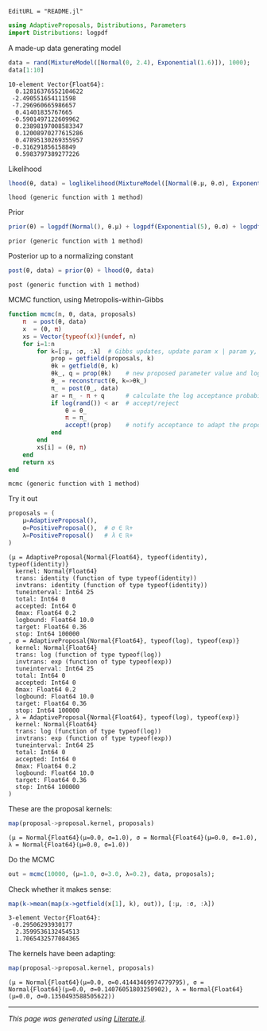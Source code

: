 ```@meta
EditURL = "README.jl"
```

````julia
using AdaptiveProposals, Distributions, Parameters
import Distributions: logpdf
````

A made-up data generating model

````julia
data = rand(MixtureModel([Normal(0, 2.4), Exponential(1.6)]), 1000);
data[1:10]
````

````
10-element Vector{Float64}:
  0.12816376552104622
 -2.490551654111598
 -7.296960665986657
  0.41401835767665
 -0.5901497122609962
  0.23898197008583347
  0.12008970277615286
  0.47895130269355957
 -0.316291856158849
  0.5983797389277226
````

Likelihood

````julia
lhood(θ, data) = loglikelihood(MixtureModel([Normal(θ.μ, θ.σ), Exponential(θ.λ)]), data)
````

````
lhood (generic function with 1 method)
````

Prior

````julia
prior(θ) = logpdf(Normal(), θ.μ) + logpdf(Exponential(5), θ.σ) + logpdf(Exponential(2), θ.λ)
````

````
prior (generic function with 1 method)
````

Posterior up to a normalizing constant

````julia
post(θ, data) = prior(θ) + lhood(θ, data)
````

````
post (generic function with 1 method)
````

MCMC function, using Metropolis-within-Gibbs

````julia
function mcmc(n, θ, data, proposals)
    π  = post(θ, data)
    x  = (θ, π)
    xs = Vector{typeof(x)}(undef, n)
    for i=1:n
        for k=[:μ, :σ, :λ]  # Gibbs updates, update param x | param y, z, ...
            prop = getfield(proposals, k)
            θk = getfield(θ, k)
            θk_, q = prop(θk)    # new proposed parameter value and log proposal density ratio
            θ_ = reconstruct(θ, k=>θk_)
            π_ = post(θ_, data)
            ar = π_ - π + q      # calculate the log acceptance probabilty
            if log(rand()) < ar  # accept/reject
                θ = θ_
                π = π_
                accept!(prop)    # notify acceptance to adapt the proposal kernel
            end
        end
        xs[i] = (θ, π)
    end
    return xs
end
````

````
mcmc (generic function with 1 method)
````

Try it out

````julia
proposals = (
    μ=AdaptiveProposal(),
    σ=PositiveProposal(),  # σ ∈ ℝ+
    λ=PositiveProposal()   # λ ∈ ℝ+
)
````

````
(μ = AdaptiveProposal{Normal{Float64}, typeof(identity), typeof(identity)}
  kernel: Normal{Float64}
  trans: identity (function of type typeof(identity))
  invtrans: identity (function of type typeof(identity))
  tuneinterval: Int64 25
  total: Int64 0
  accepted: Int64 0
  δmax: Float64 0.2
  logbound: Float64 10.0
  target: Float64 0.36
  stop: Int64 100000
, σ = AdaptiveProposal{Normal{Float64}, typeof(log), typeof(exp)}
  kernel: Normal{Float64}
  trans: log (function of type typeof(log))
  invtrans: exp (function of type typeof(exp))
  tuneinterval: Int64 25
  total: Int64 0
  accepted: Int64 0
  δmax: Float64 0.2
  logbound: Float64 10.0
  target: Float64 0.36
  stop: Int64 100000
, λ = AdaptiveProposal{Normal{Float64}, typeof(log), typeof(exp)}
  kernel: Normal{Float64}
  trans: log (function of type typeof(log))
  invtrans: exp (function of type typeof(exp))
  tuneinterval: Int64 25
  total: Int64 0
  accepted: Int64 0
  δmax: Float64 0.2
  logbound: Float64 10.0
  target: Float64 0.36
  stop: Int64 100000
)
````

These are the proposal kernels:

````julia
map(proposal->proposal.kernel, proposals)
````

````
(μ = Normal{Float64}(μ=0.0, σ=1.0), σ = Normal{Float64}(μ=0.0, σ=1.0), λ = Normal{Float64}(μ=0.0, σ=1.0))
````

Do the MCMC

````julia
out = mcmc(10000, (μ=1.0, σ=3.0, λ=0.2), data, proposals);
````

Check whether it makes sense:

````julia
map(k->mean(map(x->getfield(x[1], k), out)), [:μ, :σ, :λ])
````

````
3-element Vector{Float64}:
 -0.29506293930177
  2.3599536132454513
  1.7065432577084365
````

The kernels have been adapting:

````julia
map(proposal->proposal.kernel, proposals)
````

````
(μ = Normal{Float64}(μ=0.0, σ=0.41443469974779795), σ = Normal{Float64}(μ=0.0, σ=0.14076051803250902), λ = Normal{Float64}(μ=0.0, σ=0.1350493588505622))
````

---

*This page was generated using [Literate.jl](https://github.com/fredrikekre/Literate.jl).*

